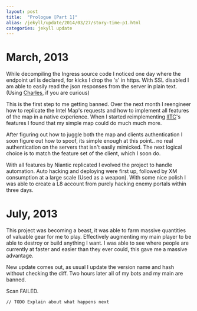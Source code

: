 ```yaml
---
layout: post
title:  "Prologue [Part 1]"
alias: /jekyll/update/2014/03/27/story-time-p1.html
categories: jekyll update
---
```


March, 2013
===

While decompiling the Ingress source code I noticed one day where the endpoint url is declared, for kicks I drop the 's' in https. With SSL disabled I am able to easily read the json responses from the server in plain text. (Using [Charles](http://www.charlesproxy.com/), if you are curious)

This is the first step to me getting banned. Over the next month I reengineer how to replicate the Intel Map's requests and how to implement all features of the map in a native experience. When I started reimplementing [IITC](http://iitc.jonatkins.com/)'s features I found that my simple map could do much much more.

After figuring out how to juggle both the map and clients authentication I soon figure out how to spoof, its simple enough at this point.. no real authentication on the servers that isn't easily mimicked. The next logical choice is to match the feature set of the client, which I soon do.

With all features by Niantic replicated I evolved the project to handle automation. Auto hacking and deploying were first up, followed by XM consumption at a large scale (Used as a weapon). With some nice polish I was able to create a L8 account from purely hacking enemy portals within three days.

July, 2013
===

This project was becoming a beast, it was able to farm massive quantities of valuable gear for me to play. Effectively augmenting my main player to be able to destroy or build anything I want. I was able to see where people are currently at faster and easier than they ever could, this gave me a massive advantage.

New update comes out, as usual I update the version name and hash without checking the diff. Two hours later all of my bots and my main are banned.

Scan FAILED.

`// TODO Explain about what happens next`
